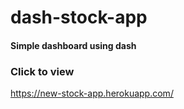 # dash-stock-app
#### Simple dashboard using dash  
### Click to view
https://new-stock-app.herokuapp.com/

